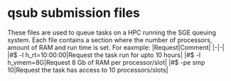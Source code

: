 # qsub submission files

These files are used to queue tasks on a HPC running the SGE queuing system. Each file contains a section where the number of processors, amount of RAM and run time is set. 
For eaxmple:
|Request|Comment|
|-|-|
|#$ -l h_rt=10:00:00|Request the task run for upto 10 hours|
|#$ -l h_vmem=8G|Request 8 Gb of RAM per processor/slot|
|#$ -pe smp 10|Request the task has access to 10 processors/slots|
